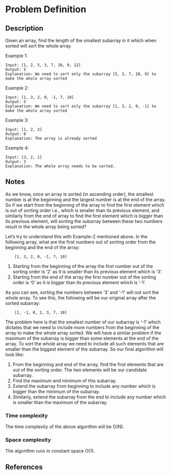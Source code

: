 # Problem Definition

## Description

Given an array, find the length of the smallest subarray in it which when sorted will sort the whole array.

Example 1:

```plaintext
Input: [1, 2, 5, 3, 7, 10, 9, 12]
Output: 5
Explanation: We need to sort only the subarray [5, 3, 7, 10, 9] to make the whole array sorted
```

Example 2:

```plaintext
Input: [1, 3, 2, 0, -1, 7, 10]
Output: 5
Explanation: We need to sort only the subarray [1, 3, 2, 0, -1] to make the whole array sorted
```

Example 3:

```plaintext
Input: [1, 2, 3]
Output: 0
Explanation: The array is already sorted
```

Example 4:

```plaintext
Input: [3, 2, 1]
Output: 3
Explanation: The whole array needs to be sorted.
```

## Notes

As we know, once an array is sorted (in ascending order), the smallest number is at the beginning and the largest number is at the end of the array. So if we start from the beginning of the array to find the first element which is out of sorting order i.e., which is smaller than its previous element, and similarly from the end of array to find the first element which is bigger than its previous element, will sorting the subarray between these two numbers result in the whole array being sorted?

Let’s try to understand this with Example-2 mentioned above. In the following array, what are the first numbers out of sorting order from the beginning and the end of the array:

```plaintext
    [1, 3, 2, 0, -1, 7, 10]
```

1. Starting from the beginning of the array the first number out of the sorting order is ‘2’ as it is smaller than its previous element which is ‘3’.
2. Starting from the end of the array the first number out of the sorting order is ‘0’ as it is bigger than its previous element which is ‘-1’.

As you can see, sorting the numbers between ‘3’ and ‘-1’ will not sort the whole array. To see this, the following will be our original array after the sorted subarray:

```plaintext
    [1, -1, 0, 2, 3, 7, 10]
```

The problem here is that the smallest number of our subarray is ‘-1’ which dictates that we need to include more numbers from the beginning of the array to make the whole array sorted. We will have a similar problem if the maximum of the subarray is bigger than some elements at the end of the array. To sort the whole array we need to include all such elements that are smaller than the biggest element of the subarray. So our final algorithm will look like:

1. From the beginning and end of the array, find the first elements that are out of the sorting order. The two elements will be our candidate subarray.
2. Find the maximum and minimum of this subarray.
3. Extend the subarray from beginning to include any number which is bigger than the minimum of the subarray.
4. Similarly, extend the subarray from the end to include any number which is smaller than the maximum of the subarray.

### Time complexity

The time complexity of the above algorithm will be O(N).

### Space complexity

The algorithm runs in constant space O(1).

## References
